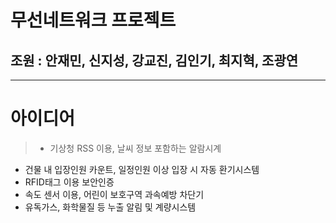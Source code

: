 # 무선네트워크 프로젝트
## 조원 : 안재민, 신지성, 강교진, 김인기, 최지혁, 조광연
<hr/>

# 아이디어
> - 기상청 RSS 이용, 날씨 정보 포함하는 알람시계
 - 건물 내 입장인원 카운트, 일정인원 이상 입장 시 자동 환기시스템
 - RFID태그 이용 보안인증
 - 속도 센서 이용, 어린이 보호구역 과속예방 차단기
 - 유독가스, 화학물질 등 누출 알림 및 계량시스템

